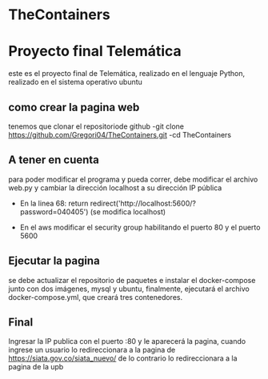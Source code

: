 # TheContainers
# Proyecto final Telemática
este es el proyecto final de Telemática, realizado en el lenguaje Python, realizado en el sistema operativo ubuntu


## como crear la pagina web

tenemos que clonar el repositoriode github 
-git clone https://github.com/Gregori04/TheContainers.git
-cd TheContainers

## A tener en cuenta

para poder modificar el programa y pueda correr, debe modificar el archivo web.py y cambiar la dirección localhost a su dirección IP pública
- En la linea 68: return  redirect('http://localhost:5600/?password=040405')
(se modifica localhost)

- En el aws modificar el security group habilitando el puerto 80 y el puerto 5600

## Ejecutar la pagina
se debe actualizar el repositorio de paquetes e instalar el docker-compose junto con dos imágenes, mysql y ubuntu, finalmente, ejecutará el archivo docker-compose.yml, que creará tres contenedores.


## Final

Ingresar la IP publica con el puerto :80 y le aparecerá la pagina, cuando ingrese un usuario lo redireccionara a la pagina de https://siata.gov.co/siata_nuevo/ de lo contrario lo redireccionara a la pagina de la upb



